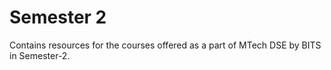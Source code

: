 # Semester 2

Contains resources for the courses offered as a part of MTech DSE by BITS in Semester-2.